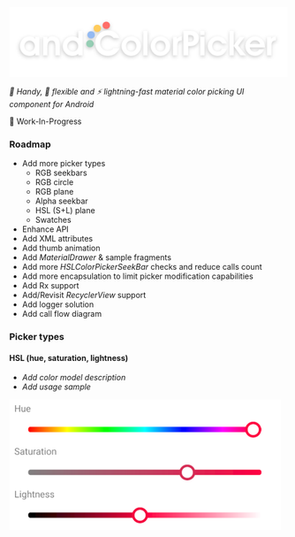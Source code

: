 ![](github/logo.png)

*:avocado: Handy, :snake: flexible and :zap: lightning-fast material color picking UI component for Android*

:speech_balloon: Work-In-Progress
### Roadmap

- Add more picker types
    - RGB seekbars
    - RGB circle
    - RGB plane
    - Alpha seekbar
    - HSL (S+L) plane
    - Swatches
- Enhance API
- Add XML attributes
- Add thumb animation
- Add *MaterialDrawer* & sample fragments
- Add more *HSLColorPickerSeekBar* checks and reduce calls count
- Add more encapsulation to limit picker modification capabilities
- Add Rx support
- Add/Revisit *RecyclerView* support
- Add logger solution
- Add call flow diagram

### Picker types

#### HSL (hue, saturation, lightness)

- *Add color model description*
- *Add usage sample*

![](github/type_hsl.png)
